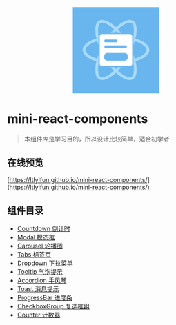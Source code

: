 <div align="center">
  <img src="public/logo.png" alt="项目图标" width="200" />
</div>

# mini-react-components

> 本组件库是学习目的，所以设计比较简单，适合初学者

## 在线预览

[https://ltlylfun.github.io/mini-react-components/](https://ltlylfun.github.io/mini-react-components/)

## 组件目录

- [Countdown 倒计时](./src/components/Countdown.jsx)
- [Modal 模态框](./src/components/Modal.jsx)
- [Carousel 轮播图](./src/components/Carousel.jsx)
- [Tabs 标签页](./src/components/Tabs.jsx)
- [Dropdown 下拉菜单](./src/components/Dropdown.jsx)
- [Tooltip 气泡提示](./src/components/Tooltip.jsx)
- [Accordion 手风琴](./src/components/Accordion.jsx)
- [Toast 消息提示](./src/components/Toast.jsx)
- [ProgressBar 进度条](./src/components/ProgressBar.jsx)
- [CheckboxGroup 复选框组](./src/components/CheckboxGroup.jsx)
- [Counter 计数器](./src/components/Counter.jsx)
